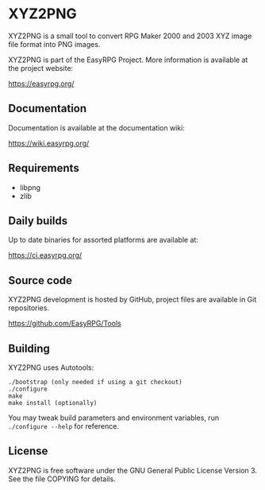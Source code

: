 XYZ2PNG
=======

XYZ2PNG is a small tool to convert RPG Maker 2000 and 2003 XYZ image file
format into PNG images.

XYZ2PNG is part of the EasyRPG Project.
More information is available at the project website:

https://easyrpg.org/


Documentation
-------------

Documentation is available at the documentation wiki:

https://wiki.easyrpg.org/


Requirements
------------

 * libpng
 * zlib


Daily builds
------------

Up to date binaries for assorted platforms are available at:

https://ci.easyrpg.org/


Source code
-----------

XYZ2PNG development is hosted by GitHub, project files are available in Git
repositories.

https://github.com/EasyRPG/Tools


Building
--------

XYZ2PNG uses Autotools:

    ./bootstrap (only needed if using a git checkout)
    ./configure
    make
    make install (optionally)

You may tweak build parameters and environment variables, run
`./configure --help` for reference.


License
-------

XYZ2PNG is free software under the GNU General Public License Version 3. See
the file COPYING for details.
